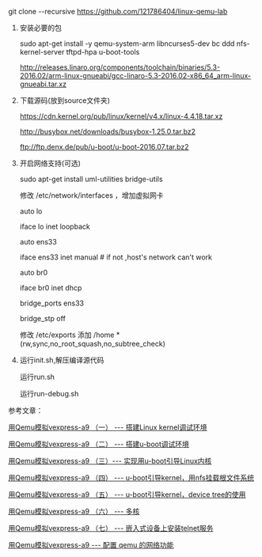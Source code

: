 git clone --recursive https://github.com/121786404/linux-qemu-lab

1. 	安装必要的包

	sudo apt-get install -y qemu-system-arm libncurses5-dev bc ddd nfs-kernel-server tftpd-hpa u-boot-tools

	http://releases.linaro.org/components/toolchain/binaries/5.3-2016.02/arm-linux-gnueabi/gcc-linaro-5.3-2016.02-x86_64_arm-linux-gnueabi.tar.xz

2. 下载源码(放到source文件夹)

	https://cdn.kernel.org/pub/linux/kernel/v4.x/linux-4.4.18.tar.xz

	http://busybox.net/downloads/busybox-1.25.0.tar.bz2

	ftp://ftp.denx.de/pub/u-boot/u-boot-2016.07.tar.bz2


3.  开启网络支持(可选)

	sudo apt-get install uml-utilities bridge-utils


	修改  /etc/network/interfaces ，增加虚拟网卡


	auto lo

	iface lo inet loopback

	auto ens33

	iface ens33 inet manual  # if not ,host's network can't work

	auto br0

	iface br0 inet dhcp

	bridge_ports ens33

	bridge_stp off




	修改 /etc/exports 添加
 	/home *(rw,sync,no_root_squash,no_subtree_check)

4. 	运行init.sh,解压编译源代码

	运行run.sh

	运行run-debug.sh





参考文章：

[用Qemu模拟vexpress-a9 （一） --- 搭建Linux kernel调试环境](http://www.cnblogs.com/pengdonglin137/p/5023342.html)

[用Qemu模拟vexpress-a9 （二） --- 搭建u-boot调试环境](http://www.cnblogs.com/pengdonglin137/p/5023608.html)

[用Qemu模拟vexpress-a9 （三）--- 实现用u-boot引导Linux内核](http://www.cnblogs.com/pengdonglin137/p/5023704.html)

[用Qemu模拟vexpress-a9 （四） --- u-boot引导kernel，用nfs挂载根文件系统](http://www.cnblogs.com/pengdonglin137/p/5023875.html)

[用Qemu模拟vexpress-a9 （五） --- u-boot引导kernel，device tree的使用](http://www.cnblogs.com/pengdonglin137/p/5023961.html)

[用Qemu模拟vexpress-a9 （六） --- 多核](http://www.cnblogs.com/pengdonglin137/p/5023987.html "")

[用Qemu模拟vexpress-a9 （七） --- 嵌入式设备上安装telnet服务](http://www.cnblogs.com/pengdonglin137/p/5028802.html)

[用Qemu模拟vexpress-a9 --- 配置 qemu 的网络功能](http://www.cnblogs.com/pengdonglin137/p/5023340.html)